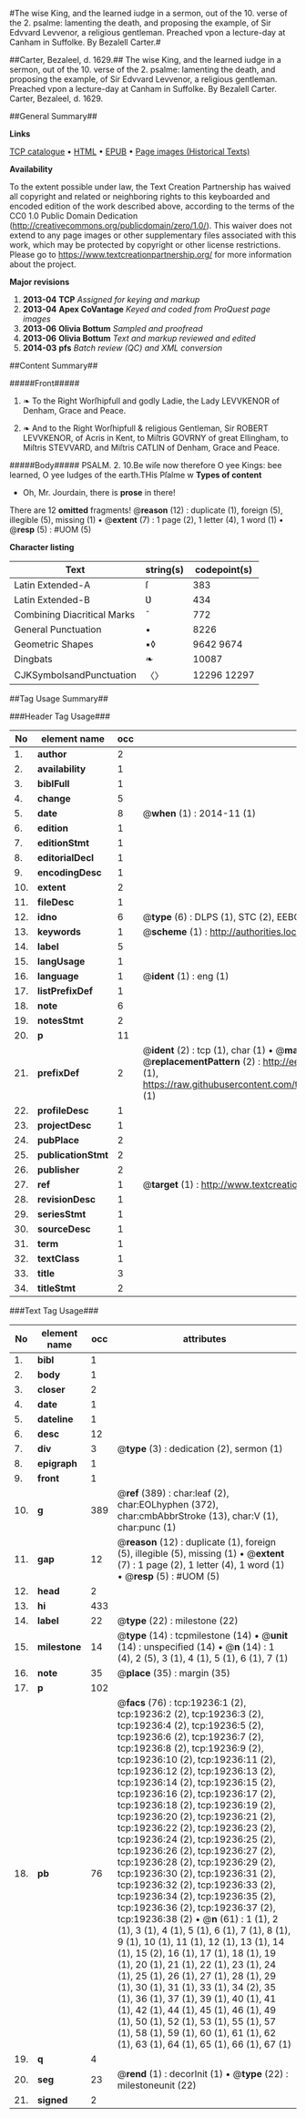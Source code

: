#The wise King, and the learned iudge in a sermon, out of the 10. verse of the 2. psalme: lamenting the death, and proposing the example, of Sir Edvvard Levvenor, a religious gentleman. Preached vpon a lecture-day at Canham in Suffolke. By Bezalell Carter.#

##Carter, Bezaleel, d. 1629.##
The wise King, and the learned iudge in a sermon, out of the 10. verse of the 2. psalme: lamenting the death, and proposing the example, of Sir Edvvard Levvenor, a religious gentleman. Preached vpon a lecture-day at Canham in Suffolke. By Bezalell Carter.
Carter, Bezaleel, d. 1629.

##General Summary##

**Links**

[TCP catalogue](http://www.ota.ox.ac.uk/tcp/)  • 
[HTML](http://tei.it.ox.ac.uk/tcp/Texts-HTML/free/A18/A18050.html)  • 
[EPUB](http://tei.it.ox.ac.uk/tcp/Texts-EPUB/free/A18/A18050.epub) • 
[Page images (Historical Texts)](https://historicaltexts.jisc.ac.uk/eebo-99853838e)

**Availability**

To the extent possible under law, the Text Creation Partnership has waived all copyright and related or neighboring rights to this keyboarded and encoded edition of the work described above, according to the terms of the CC0 1.0 Public Domain Dedication (http://creativecommons.org/publicdomain/zero/1.0/). This waiver does not extend to any page images or other supplementary files associated with this work, which may be protected by copyright or other license restrictions. Please go to https://www.textcreationpartnership.org/ for more information about the project.

**Major revisions**

1. __2013-04__ __TCP__ *Assigned for keying and markup*
1. __2013-04__ __Apex CoVantage__ *Keyed and coded from ProQuest page images*
1. __2013-06__ __Olivia Bottum__ *Sampled and proofread*
1. __2013-06__ __Olivia Bottum__ *Text and markup reviewed and edited*
1. __2014-03__ __pfs__ *Batch review (QC) and XML conversion*

##Content Summary##

#####Front#####

1. ❧ To the Right Worſhipfull and godly Ladie, the Lady LEVVKENOR of Denham, Grace and Peace.

1. ❧ And to the Right Worſhipfull & religious Gentleman, Sir ROBERT LEVVKENOR, of Acris in Kent, to Miſtris GOVRNY of great Ellingham, to Miſtris STEVVARD, and Miſtris CATLIN of Denham, Grace and Peace.

#####Body#####
PSALM. 2. 10.Be wiſe now therefore O yee Kings: bee learned, O yee Iudges of the earth.THis Pſalme w
**Types of content**

  * Oh, Mr. Jourdain, there is **prose** in there!

There are 12 **omitted** fragments! 
 @__reason__ (12) : duplicate (1), foreign (5), illegible (5), missing (1)  •  @__extent__ (7) : 1 page (2), 1 letter (4), 1 word (1)  •  @__resp__ (5) : #UOM (5)

**Character listing**


|Text|string(s)|codepoint(s)|
|---|---|---|
|Latin Extended-A|ſ|383|
|Latin Extended-B|Ʋ|434|
|Combining             Diacritical Marks|̄|772|
|General Punctuation|•|8226|
|Geometric Shapes|▪◊|9642 9674|
|Dingbats|❧|10087|
|CJKSymbolsandPunctuation|〈〉|12296 12297|

##Tag Usage Summary##

###Header Tag Usage###

|No|element name|occ|attributes|
|---|---|---|---|
|1.|__author__|2||
|2.|__availability__|1||
|3.|__biblFull__|1||
|4.|__change__|5||
|5.|__date__|8| @__when__ (1) : 2014-11 (1)|
|6.|__edition__|1||
|7.|__editionStmt__|1||
|8.|__editorialDecl__|1||
|9.|__encodingDesc__|1||
|10.|__extent__|2||
|11.|__fileDesc__|1||
|12.|__idno__|6| @__type__ (6) : DLPS (1), STC (2), EEBO-CITATION (1), PROQUEST (1), VID (1)|
|13.|__keywords__|1| @__scheme__ (1) : http://authorities.loc.gov/ (1)|
|14.|__label__|5||
|15.|__langUsage__|1||
|16.|__language__|1| @__ident__ (1) : eng (1)|
|17.|__listPrefixDef__|1||
|18.|__note__|6||
|19.|__notesStmt__|2||
|20.|__p__|11||
|21.|__prefixDef__|2| @__ident__ (2) : tcp (1), char (1)  •  @__matchPattern__ (2) : ([0-9\-]+):([0-9IVX]+) (1), (.+) (1)  •  @__replacementPattern__ (2) : http://eebo.chadwyck.com/downloadtiff?vid=$1&page=$2 (1), https://raw.githubusercontent.com/textcreationpartnership/Texts/master/tcpchars.xml#$1 (1)|
|22.|__profileDesc__|1||
|23.|__projectDesc__|1||
|24.|__pubPlace__|2||
|25.|__publicationStmt__|2||
|26.|__publisher__|2||
|27.|__ref__|1| @__target__ (1) : http://www.textcreationpartnership.org/docs/. (1)|
|28.|__revisionDesc__|1||
|29.|__seriesStmt__|1||
|30.|__sourceDesc__|1||
|31.|__term__|1||
|32.|__textClass__|1||
|33.|__title__|3||
|34.|__titleStmt__|2||


###Text Tag Usage###

|No|element name|occ|attributes|
|---|---|---|---|
|1.|__bibl__|1||
|2.|__body__|1||
|3.|__closer__|2||
|4.|__date__|1||
|5.|__dateline__|1||
|6.|__desc__|12||
|7.|__div__|3| @__type__ (3) : dedication (2), sermon (1)|
|8.|__epigraph__|1||
|9.|__front__|1||
|10.|__g__|389| @__ref__ (389) : char:leaf (2), char:EOLhyphen (372), char:cmbAbbrStroke (13), char:V (1), char:punc (1)|
|11.|__gap__|12| @__reason__ (12) : duplicate (1), foreign (5), illegible (5), missing (1)  •  @__extent__ (7) : 1 page (2), 1 letter (4), 1 word (1)  •  @__resp__ (5) : #UOM (5)|
|12.|__head__|2||
|13.|__hi__|433||
|14.|__label__|22| @__type__ (22) : milestone (22)|
|15.|__milestone__|14| @__type__ (14) : tcpmilestone (14)  •  @__unit__ (14) : unspecified (14)  •  @__n__ (14) : 1 (4), 2 (5), 3 (1), 4 (1), 5 (1), 6 (1), 7 (1)|
|16.|__note__|35| @__place__ (35) : margin (35)|
|17.|__p__|102||
|18.|__pb__|76| @__facs__ (76) : tcp:19236:1 (2), tcp:19236:2 (2), tcp:19236:3 (2), tcp:19236:4 (2), tcp:19236:5 (2), tcp:19236:6 (2), tcp:19236:7 (2), tcp:19236:8 (2), tcp:19236:9 (2), tcp:19236:10 (2), tcp:19236:11 (2), tcp:19236:12 (2), tcp:19236:13 (2), tcp:19236:14 (2), tcp:19236:15 (2), tcp:19236:16 (2), tcp:19236:17 (2), tcp:19236:18 (2), tcp:19236:19 (2), tcp:19236:20 (2), tcp:19236:21 (2), tcp:19236:22 (2), tcp:19236:23 (2), tcp:19236:24 (2), tcp:19236:25 (2), tcp:19236:26 (2), tcp:19236:27 (2), tcp:19236:28 (2), tcp:19236:29 (2), tcp:19236:30 (2), tcp:19236:31 (2), tcp:19236:32 (2), tcp:19236:33 (2), tcp:19236:34 (2), tcp:19236:35 (2), tcp:19236:36 (2), tcp:19236:37 (2), tcp:19236:38 (2)  •  @__n__ (61) : 1 (1), 2 (1), 3 (1), 4 (1), 5 (1), 6 (1), 7 (1), 8 (1), 9 (1), 10 (1), 11 (1), 12 (1), 13 (1), 14 (1), 15 (2), 16 (1), 17 (1), 18 (1), 19 (1), 20 (1), 21 (1), 22 (1), 23 (1), 24 (1), 25 (1), 26 (1), 27 (1), 28 (1), 29 (1), 30 (1), 31 (1), 33 (1), 34 (2), 35 (1), 36 (1), 37 (1), 39 (1), 40 (1), 41 (1), 42 (1), 44 (1), 45 (1), 46 (1), 49 (1), 50 (1), 52 (1), 53 (1), 55 (1), 57 (1), 58 (1), 59 (1), 60 (1), 61 (1), 62 (1), 63 (1), 64 (1), 65 (1), 66 (1), 67 (1)|
|19.|__q__|4||
|20.|__seg__|23| @__rend__ (1) : decorInit (1)  •  @__type__ (22) : milestoneunit (22)|
|21.|__signed__|2||

